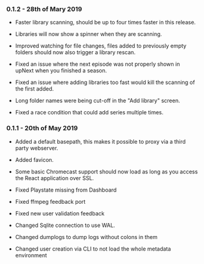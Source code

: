 ### 0.1.2 - 28th of Mary 2019

* Faster library scanning, should be up to four times faster in this
  release.
* Libraries will now show a spinner when they are scanning.
* Improved watching for file changes, files added to previously empty
  folders should now also trigger a library rescan.

* Fixed an issue where the next episode was not properly shown in upNext
  when you finished a season.
* Fixed an issue where adding libraries too fast would kill the scanning
  of the first added.
* Long folder names were being cut-off in the "Add library" screen.
* Fixed a race condition that could add series multiple times.


### 0.1.1 - 20th of May 2019

* Added a default basepath, this makes it possible to proxy via a third
  party webserver.
* Added favicon.
* Some basic Chromecast support should now load as long as you access
  the React application over SSL.

* Fixed Playstate missing from Dashboard
* Fixed ffmpeg feedback port
* Fixed new user validation feedback

* Changed Sqlite connection to use WAL.
* Changed dumplogs to dump logs without colons in them
* Changed user creation via CLI to not load the whole metadata
  environment
